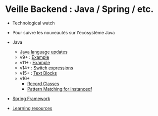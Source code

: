 # Veille Backend : Java / Spring / etc.

- Technological watch
- Pour suivre les nouveautés sur l'ecosystème Java

- Java
  - [Java language updates](https://github.com/kevkidev/tech-watch-backend-java/blob/master/java/language/updates/index.md)
  - v9+ : [Example](https://github.com/kevkidev/tech-watch-backend-java/blob/master/java/language/updates/java9.md)
  - v11+ : [Example](https://github.com/kevkidev/tech-watch-backend-java/blob/master/java/language/updates/java11.md)
  - v14+ : [Switch expressions](https://github.com/kevkidev/tech-watch-backend-java/blob/master/java/language/updates/java14.md)
  - v15+ : [Text Blocks](https://github.com/kevkidev/tech-watch-backend-java/blob/master/java/language/updates/java15.md)
  - v16+
    - [Record Classes](https://github.com/kevkidev/tech-watch-backend-java/blob/master/java/language/updates/record.md)
    - [Pattern Matching for instanceof]()
- [Spring Framework](https://github.com/kevkidev/tech-watch-backend-java/blob/master/spring/boot/index.md)
- [Learning resources](https://github.com/kevkidev/tech-watch-backend-java/blob/master/learning/index.md)
